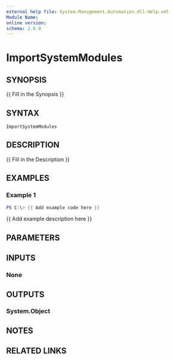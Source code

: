 ```yaml
---
external help file: System.Management.Automation.dll-Help.xml
Module Name:
online version:
schema: 2.0.0
---
```


# ImportSystemModules

## SYNOPSIS
{{ Fill in the Synopsis }}

## SYNTAX

```
ImportSystemModules
```

## DESCRIPTION
{{ Fill in the Description }}

## EXAMPLES

### Example 1
```powershell
PS C:\> {{ Add example code here }}
```

{{ Add example description here }}

## PARAMETERS

## INPUTS

### None

## OUTPUTS

### System.Object
## NOTES

## RELATED LINKS
